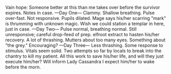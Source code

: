 Vain hope: Someone better at this than me takes over before the survivor expires. Notes in case.
—Day One—
Clammy. Shallow breathing. Pulse over-fast. Not responsive. Pupils dilated.
Mage says his/her scarring "mark" is thrumming with unknown magic.
Wish we could station a templar in here, just in case.
—Day Two—
Pulse normal, breathing normal.
Still unresponsive; careful drop-feed of prep. elfroot extract to hasten his/her recovery.
A lot of thrashing. Mutters about too many eyes. Something about "the grey." Encouraging?
—Day Three—
Less thrashing. Some response to stimulus. Vitals seem solid.
Two attempts so far by locals to break into the chantry to kill my patient.
All this work to save his/her life, and will they just execute him/her?
Will inform Lady Cassandra I expect him/her to wake before the morn.